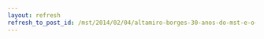 ```yaml
---
layout: refresh
refresh_to_post_id: /mst/2014/02/04/altamiro-borges-30-anos-do-mst-e-o-dio-da-mdia
---
```


